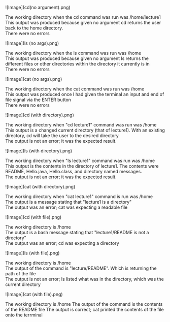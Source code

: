![Image](cd(no argument).png)

The working directory when the cd command was run was /home/lecture1\
This output was produced because given no argument cd returns the user back to the home directory.\
There were no errors

![Image](ls (no args).png)

The working directory when the ls command was run was /home\
This output was produced because given no argument ls returns the different files or other directories within the directory it currently is in\
There were no errors

![Image](cat (no args).png)

The working directory when the cat command was run was /home\
This output was produced once I had given the terminal an input and end of file signal via the ENTER button\
There were no errors

![Image](cd (with directory).png)

The working directory when "cd lecture1" command was run was /home\
This output is a changed current directory (that of lecture1). With an existing directory, cd will take the user to the desired directory\
The output is not an error; it was the expected result.

![Image](ls (with directory).png)

The working directory when "ls lecture1" command was run was /home\
This output is the contents in the directory of lecture1. The contents were README, Hello.java, Hello.class, and directory named messages.\
The output is not an error; it was the expected result.

![Image](cat (with directory).png)

The working directory when "cat lecture1" command is run was /home\
The output is a message stating that "lecture1 is a directory"\
The output was an error; cat was expecting a readable file

![Image](cd (with file).png)

The working directory is /home\
The output is a bash message stating that "lecture1/README is not a directory"\
The output was an error; cd was expecting a directory

![Image](ls (with file).png)

The working directory is /home\
The output of the command is "lecture/README". Which is returning the path of the file\
The output is not an error; ls listed what was in the directory, which was the current directory

![Image](cat (with file).png)

The working directory is /home
The output of the command is the contents of the README file
The output is correct; cat printed the contents of the file onto the terrminal
